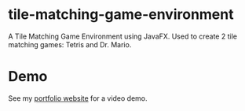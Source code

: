 # tile-matching-game-environment
A Tile Matching Game Environment using JavaFX. Used to create 2 tile matching games: Tetris and Dr. Mario.

# Demo
See my [portfolio website](http://andrew-leon-portfolio.s3-website-us-west-1.amazonaws.com/html/skillsAndProjects.html#tmge) for a video demo.
